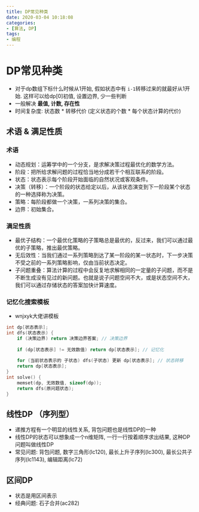 ```yaml
---
title: DP常见种类
date: 2020-03-04 10:18:08
categories:
- [算法, DP]
tags:
- 编程
---
```


# DP常见种类

* 对于dp数组下标什么时候从1开始, 假如状态中有 `i-1`转移过来的就最好从1开始. 这样可以给dp[0]初值, 设置边界, 少一些判断
* 一般解决 **最值, 计数, 存在性**
* 时间复杂度: 状态数 * 转移代价   (定义状态的个数 * 每个状态计算的代价)

## 术语 & 满足性质

### 术语

- 动态规划：运筹学中的一个分支，是求解决策过程最优化的数学方法。
- 阶段：把所给求解问题的过程恰当地分成若干个相互联系的阶段。
- 状态：状态表示每个阶段开始面临的自然状况或客观条件。
- 决策（转移）：一个阶段的状态给定以后，从该状态演变到下一阶段某个状态的一种选择称为决策。
- 策略：每阶段都做一个决策，一系列决策的集合。
- 边界：初始集合。

### 满足性质

- 最优子结构：一个最优化策略的子策略总是最优的，反过来，我们可以通过最优的子策略，推出最优策略。
- 无后效性：当我们通过一系列策略到达了某一阶段的某一状态时，下一步决策不受之前的一系列策略影响，仅由当前状态决定。
- 子问题重叠：算法计算的过程中会反复地求解相同的一定量的子问题，而不是不断生成没有见过的新问题。也就是说子问题空间不大，或是状态空间不大，我们可以通过存储状态的答案加快计算速度。

### 记忆化搜索模板

* wnjxyk大佬讲模板

```c++
int dp[状态表示];
int dfs(状态表示) {
    if (决策边界) return 决策边界答案; // 决策边界
    
    if (dp[状态表示] != 无效数值) return dp[状态表示]; // 记忆化
    
    for (当前状态表示的 子状态) dfs(子状态) 更新 dp[状态表示]; // 状态转移
    return dp[状态表示];
}
int solve() {
    memset(dp, 无效数值, sizeof(dp));
    return dfs(原问题状态);
}
```



## 线性DP （序列型）

* 递推方程有一个明显的线性关系, 背包问题也是线性DP的一种
* 线性DP的状态可以想象成一个n维矩阵, 一行一行按着顺序求出结果, 这种DP问题叫做线性DP
* 常见问题: 背包问题, 数字三角形(lc120), 最长上升子序列(lc300), 最长公共子序列(lc1143), 编辑距离(lc72)



## 区间DP

* 状态是用区间表示
* 经典问题: 石子合并(ac282)

